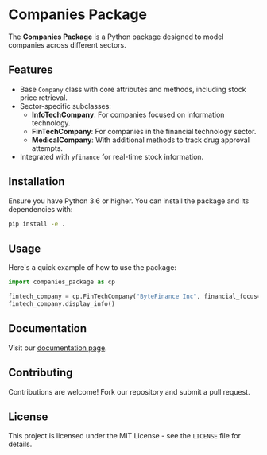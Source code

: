 # Companies Package

The **Companies Package** is a Python package designed to model companies across different sectors.

## Features

- Base `Company` class with core attributes and methods, including stock price retrieval.
- Sector-specific subclasses:
  - **InfoTechCompany**: For companies focused on information technology.
  - **FinTechCompany**: For companies in the financial technology sector.
  - **MedicalCompany**: With additional methods to track drug approval attempts.
- Integrated with `yfinance` for real-time stock information.

## Installation

Ensure you have Python 3.6 or higher. You can install the package and its dependencies with:

```bash
pip install -e .
```

## Usage

Here's a quick example of how to use the package:

```python
import companies_package as cp

fintech_company = cp.FinTechCompany("ByteFinance Inc", financial_focus="Blockchain", ticker="BFI")
fintech_company.display_info()

```

## Documentation

Visit our [documentation page](https://your-readthedocs-url-here).

## Contributing

Contributions are welcome! Fork our repository and submit a pull request.

## License

This project is licensed under the MIT License - see the `LICENSE` file for details.
